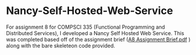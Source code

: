 # Nancy-Self-Hosted-Web-Service
For assignment 8 for COMPSCI 335 (Functional Programming and Distributed Services), I developed a Nancy Self Hosted Web Service. This was completed based off of the assignment brief ([A8 Assignment Brief.pdf](https://github.com/nmar332/Nancy-Self-Hosted-Web-Service/files/7536650/A8.Assignment.Brief.pdf)
) along with the bare skeleteon code provided.

